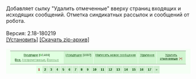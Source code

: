 Добавляет сылку "Удалить отмеченные" вверху страниц входящих и исходящих сообщений. Отметка синдикатных рассылок и сообщений от робота.
<br>
<br>
Версия: 2.18-180219
<br>
[[Установить]](https://raw.githubusercontent.com/MyRequiem/comfortablePlayingInGW/master/separatedScripts/DeleteSms/deleteSms.user.js) [[Скачать zip-архив]](https://raw.githubusercontent.com/MyRequiem/comfortablePlayingInGW/master/separatedScripts/DeleteSms/deleteSms.user.js.zip)
<br>
<br>
![DeleteSms](https://raw.githubusercontent.com/MyRequiem/comfortablePlayingInGW/master/imgs/DeleteSms/screen.png)
<br>
